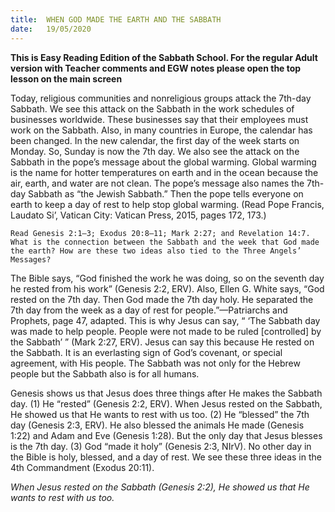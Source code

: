 ```yaml
---
title:  WHEN GOD MADE THE EARTH AND THE SABBATH
date:   19/05/2020
---
```


**This is Easy Reading Edition of the Sabbath School. For the regular Adult version with Teacher comments and EGW notes please open the top lesson on the main screen** 

Today, religious communities and nonreligious groups attack the 7th-day Sabbath. We see this attack on the Sabbath in the work schedules of businesses worldwide. These businesses say that their employees must work on the Sabbath. Also, in many countries in Europe, the calendar has been changed. In the new calendar, the first day of the week starts on Monday. So, Sunday is now the 7th day. We also see the attack on the Sabbath in the pope’s message about the global warming. Global warming is the name for hotter temperatures on earth and in the ocean because the air, earth, and water are not clean. The pope’s message also names the 7th-day Sabbath as “the Jewish Sabbath.” Then the pope tells everyone on earth to keep a day of rest to help stop global warming. (Read Pope Francis, Laudato Si’, Vatican City: Vatican Press, 2015, pages 172, 173.)

`Read Genesis 2:1–3; Exodus 20:8–11; Mark 2:27; and Revelation 14:7. What is the connection between the Sabbath and the week that God made the earth? How are these two ideas also tied to the Three Angels’ Messages?`

The Bible says, “God finished the work he was doing, so on the seventh day he rested from his work” (Genesis 2:2, ERV). Also, Ellen G. White says, “God rested on the 7th day. Then God made the 7th day holy. He separated the 7th day from the week as a day of rest for people.”—Patriarchs and Prophets, page 47, adapted. This is why Jesus can say, “ ‘The Sabbath day was made to help people. People were not made to be ruled [controlled] by the Sabbath’ ” (Mark 2:27, ERV). Jesus can say this because He rested on the Sabbath. It is an everlasting sign of God’s covenant, or special agreement, with His people. The Sabbath was not only for the Hebrew people but the Sabbath also is for all humans.

Genesis shows us that Jesus does three things after He makes the Sabbath day. (1) He “rested” (Genesis 2:2, ERV). When Jesus rested on the Sabbath, He showed us that He wants to rest with us too. (2) He “blessed” the 7th day (Genesis 2:3, ERV). He also blessed the animals He made (Genesis 1:22) and Adam and Eve (Genesis 1:28). But the only day that Jesus blesses is the 7th day. (3) God “made it holy” (Genesis 2:3, NIrV). No other day in the Bible is holy, blessed, and a day of rest. We see these three ideas in the 4th Commandment (Exodus 20:11).

_When Jesus rested on the Sabbath (Genesis 2:2), He showed us that He wants to rest with us too._
